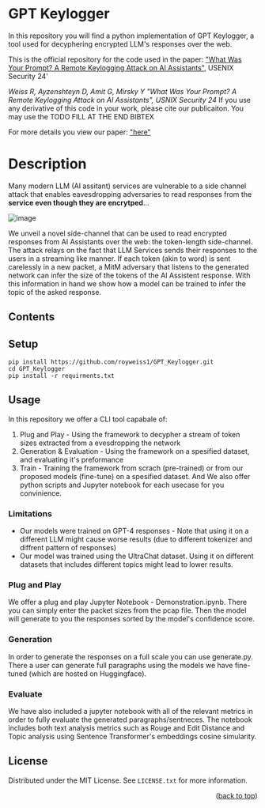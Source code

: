 <a name="readme-top"></a>

# GPT Keylogger
In this repository you will find a python implementation of GPT Keylogger, a tool used for decyphering encrypted LLM's responses over the web.

This is the official repository for the code used in the paper:
["What Was Your Prompt? A Remote Keylogging Attack on AI Assistants"](https://arxiv.org/abs/2403.09751), USENIX Security 24'

*Weiss R, Ayzenshteyn D, Amit G, Mirsky Y "What Was Your Prompt? A Remote Keylogging Attack on AI Assistants", USNIX Security 24*
If you use any derivative of this code in your work, please cite our publicaiton. You may use the TODO FILL AT THE END BIBTEX

For more details you view our paper:
["here"](https://arxiv.org/abs/2403.09751)

# Description
Many modern LLM (AI assitant) services are vulnerable to a side channel attack that enables eavesdropping adversaries to read responses from the **service even though they are encrytped**...

![image](https://github.com/royweiss1/GPT_Keylogger/assets/92648019/9c9f1bce-1bf2-4f02-902d-47249bf48a9c)

We unveil a novel side-channel that can be used to read encrypted responses from AI Assistants over the web: the token-length side-channel. 
The attack relays on the fact that LLM Services sends their responses to the users in a streaming like manner. If each token (akin to word) is sent carelessly in a new packet, a MitM adversary that listens to the generated network can infer the size of the tokens of the AI Assistent response.
With this information in hand we show how a model can be trained to infer the topic of the asked response.

## Contents


## Setup
```
pip install https://github.com/royweiss1/GPT_Keylogger.git
cd GPT_Keylogger
pip install -r requirments.txt
```


## Usage
In this repository we offer a CLI tool capabale of:
1) Plug and Play - Using the framework to decypher a stream of token sizes extracted from a evesdropping the network
2) Generation & Evaluation - Using the framework on a spesified dataset, and evaluating it's preformance
3) Train - Training the framework from scrach (pre-trained) or from our proposed models (fine-tune) on a spesified dataset.
And We also offer python scripts and Jupyter notebook for each usecase for you convinience.






### Limitations
* Our models were trained on GPT-4 responses - Note that using it on a different LLM might cause worse results (due to different tokenizer and diffrent pattern of responses)
* Our model was trained using the UltraChat dataset. Using it on different datasets that includes different topics might lead to lower results.




### Plug and Play ###
We offer a plug and play Jupyter Notebook - Demonstration.ipynb. There you can simply enter the packet sizes from the pcap file. Then the model will generate to you the responses sorted by the model's confidence score.

### Generation ###
In order to generate the responses on a full scale you can use generate.py. There a user can generate full paragraphs using the models we have fine-tuned (which are hosted on Huggingface).

### Evaluate ###
We have also included a jupyter notebook with all of the relevant metrics in order to fully evaluate the generated paragraphs/sentneces. The notebook includes both text analysis metrics such as Rouge and Edit Distance and Topic analysis using Sentence Transformer's embeddings cosine simularity. 



<!-- LICENSE -->
## License

Distributed under the MIT License. See `LICENSE.txt` for more information.

<p align="right">(<a href="#readme-top">back to top</a>)</p>

